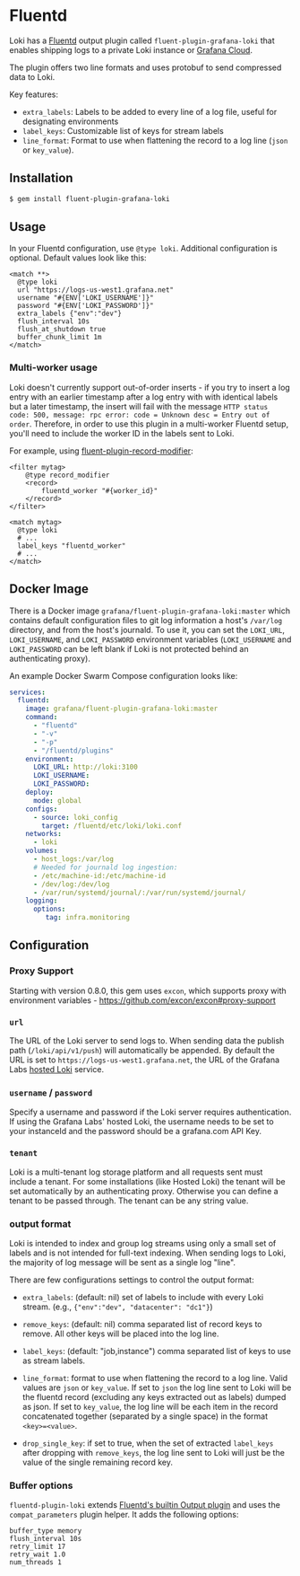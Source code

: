 # Fluentd

Loki has a [Fluentd](https://www.fluentd.org/) output plugin called
`fluent-plugin-grafana-loki` that enables shipping logs to a private Loki
instance or [Grafana Cloud](https://grafana.com/oss/loki).

The plugin offers two line formats and uses protobuf to send compressed data to
Loki.

Key features:

* `extra_labels`: Labels to be added to every line of a log file, useful for
  designating environments
* `label_keys`: Customizable list of keys for stream labels
* `line_format`: Format to use when flattening the record to a log line (`json`
    or `key_value`).

## Installation

```bash
$ gem install fluent-plugin-grafana-loki
```

## Usage

In your Fluentd configuration, use `@type loki`. Additional configuration is
optional. Default values look like this:

```
<match **>
  @type loki
  url "https://logs-us-west1.grafana.net"
  username "#{ENV['LOKI_USERNAME']}"
  password "#{ENV['LOKI_PASSWORD']}"
  extra_labels {"env":"dev"}
  flush_interval 10s
  flush_at_shutdown true
  buffer_chunk_limit 1m
</match>
```

### Multi-worker usage

Loki doesn't currently support out-of-order inserts - if you try to insert a log
entry with an earlier timestamp after a log entry with with identical labels but
a later timestamp, the insert will fail with the message
`HTTP status code: 500, message: rpc error: code = Unknown desc = Entry out of
order`. Therefore, in order to use this plugin in a multi-worker Fluentd setup,
you'll need to include the worker ID in the labels sent to Loki.

For example, using
[fluent-plugin-record-modifier](https://github.com/repeatedly/fluent-plugin-record-modifier):

```
<filter mytag>
    @type record_modifier
    <record>
        fluentd_worker "#{worker_id}"
    </record>
</filter>

<match mytag>
  @type loki
  # ...
  label_keys "fluentd_worker"
  # ...
</match>
```

## Docker Image

There is a Docker image `grafana/fluent-plugin-grafana-loki:master` which
contains default configuration files to git log information
a host's `/var/log` directory, and from the host's journald. To use it, you can set
the `LOKI_URL`, `LOKI_USERNAME`, and `LOKI_PASSWORD` environment variables
(`LOKI_USERNAME` and `LOKI_PASSWORD` can be left blank if Loki is not protected
behind an authenticating proxy).

An example Docker Swarm Compose configuration looks like:

```yaml
services:
  fluentd:
    image: grafana/fluent-plugin-grafana-loki:master
    command:
      - "fluentd"
      - "-v"
      - "-p"
      - "/fluentd/plugins"
    environment:
      LOKI_URL: http://loki:3100
      LOKI_USERNAME:
      LOKI_PASSWORD:
    deploy:
      mode: global
    configs:
      - source: loki_config
        target: /fluentd/etc/loki/loki.conf
    networks:
      - loki
    volumes:
      - host_logs:/var/log
      # Needed for journald log ingestion:
      - /etc/machine-id:/etc/machine-id
      - /dev/log:/dev/log
      - /var/run/systemd/journal/:/var/run/systemd/journal/
    logging:
      options:
         tag: infra.monitoring
```

## Configuration

### Proxy Support

Starting with version 0.8.0, this gem uses `excon`, which supports proxy with
environment variables - https://github.com/excon/excon#proxy-support

### `url`

The URL of the Loki server to send logs to. When sending data the publish path
(`/loki/api/v1/push`) will automatically be appended. By default the URL is set to
`https://logs-us-west1.grafana.net`, the URL of the Grafana Labs [hosted
Loki](https://grafana.com/loki) service.

### `username` / `password`

Specify a username and password if the Loki server requires authentication.
If using the Grafana Labs' hosted Loki, the username needs to be set to your
instanceId and the password should be a grafana.com API Key.

### `tenant`

Loki is a multi-tenant log storage platform and all requests sent must include a
tenant. For some installations (like Hosted Loki) the tenant will be set
automatically by an authenticating proxy. Otherwise you can define a tenant to
be passed through. The tenant can be any string value.

### output format

Loki is intended to index and group log streams using only a small set of
labels and is not intended for full-text indexing. When sending logs to Loki,
the majority of log message will be sent as a single log "line".

There are few configurations settings to control the output format:

- `extra_labels`: (default: nil) set of labels to include with every Loki
  stream. (e.g., `{"env":"dev", "datacenter": "dc1"}`)

- `remove_keys`: (default: nil) comma separated list of record keys to
  remove. All other keys will be placed into the log line.

- `label_keys`: (default: "job,instance") comma separated list of keys to use as
  stream labels.

- `line_format`: format to use when flattening the record to a log line. Valid
  values are `json` or `key_value`. If set to `json` the log line sent to Loki
  will be the fluentd record (excluding any keys extracted out as labels) dumped
  as json. If set to `key_value`, the log line will be each item in the record
  concatenated together (separated by a single space) in the format
  `<key>=<value>`.

- `drop_single_key`: if set to true, when the set of extracted `label_keys`
    after dropping with `remove_keys`, the log line sent to Loki will just be
    the value of the single remaining record key.

### Buffer options

`fluentd-plugin-loki` extends [Fluentd's builtin Output
plugin](https://docs.fluentd.org/v1.0/articles/output-plugin-overview) and uses
the `compat_parameters` plugin helper. It adds the following options:

```
buffer_type memory
flush_interval 10s
retry_limit 17
retry_wait 1.0
num_threads 1
```
